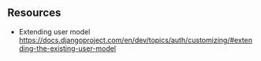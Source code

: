 ## Resources
- Extending user model
https://docs.djangoproject.com/en/dev/topics/auth/customizing/#extending-the-existing-user-model